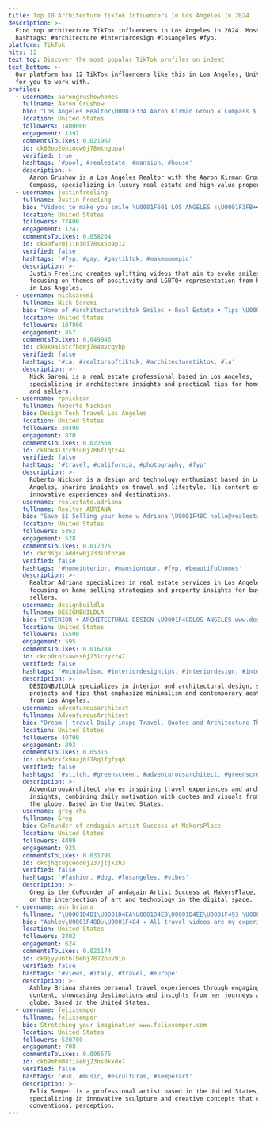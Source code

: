 ```yaml
---
title: Top 10 Architecture TikTok Influencers In Los Angeles In 2024
description: >-
  Find top architecture TikTok influencers in Los Angeles in 2024. Most popular
  hashtags: #architecture #interiordesign #losangeles #fyp.
platform: TikTok
hits: 12
text_top: Discover the most popular TikTok profiles on inBeat.
text_bottom: >-
  Our platform has 12 TikTok influencers like this in Los Angeles, United States
  for you to work with.
profiles:
  - username: aarongrushowhomes
    fullname: Aaron Grushow
    bio: "Los Angeles Realtor\U0001F334 Aaron Kirman Group x Compass $7 Billion+ Team Sales"
    location: United States
    followers: 1400000
    engagement: 1397
    commentsToLikes: 0.021967
    id: ck80oo2ohiocw0j78mtngppaf
    verified: true
    hashtags: '#pool, #realestate, #mansion, #house'
    description: >-
      Aaron Grushow is a Los Angeles Realtor with the Aaron Kirman Group at
      Compass, specializing in luxury real estate and high-value property sales.
  - username: justinfreeling
    fullname: Justin Freeling
    bio: "Videos to make you smile \U0001F601 LOS ANGELES ✌\U0001F3FB+❤️ \U0001F3F3️‍\U0001F308"
    location: United States
    followers: 77400
    engagement: 1247
    commentsToLikes: 0.058264
    id: cka0fw20j1i6i0i78sx5o9p12
    verified: false
    hashtags: '#fyp, #gay, #gaytiktok, #makemomepic'
    description: >-
      Justin Freeling creates uplifting videos that aim to evoke smiles,
      focusing on themes of positivity and LGBTQ+ representation from his base
      in Los Angeles.
  - username: nicksaremi
    fullname: Nick Saremi
    bio: "Home of #architecturetiktok Smiles • Real Estate • Tips \U0001F4CDLos Angeles"
    location: United States
    followers: 107800
    engagement: 857
    commentsToLikes: 0.049946
    id: ck9k9al5tcfbq0j784mvcqybp
    verified: false
    hashtags: '#ca, #realtorsoftiktok, #architecturetiktok, #la'
    description: >-
      Nick Saremi is a real estate professional based in Los Angeles,
      specializing in architecture insights and practical tips for homebuyers
      and sellers.
  - username: rpnickson
    fullname: Roberto Nickson
    bio: Design Tech Travel Los Angeles
    location: United States
    followers: 30400
    engagement: 870
    commentsToLikes: 0.022568
    id: ck8hk4l3cc9iu0j786flqtz44
    verified: false
    hashtags: '#travel, #california, #photography, #fyp'
    description: >-
      Roberto Nickson is a design and technology enthusiast based in Los
      Angeles, sharing insights on travel and lifestyle. His content explores
      innovative experiences and destinations.
  - username: realestate.adriana
    fullname: Realtor ADRIANA
    bio: "Save $$ Selling your home w Adriana \U0001F48C hello@realestateadriana.com \U0001F4CDLos Angeles"
    location: United States
    followers: 5362
    engagement: 528
    commentsToLikes: 0.017325
    id: ckcdsgkladdsw0j233lhfhzam
    verified: false
    hashtags: '#homeinterior, #mansiontour, #fyp, #beautifulhomes'
    description: >-
      Realtor Adriana specializes in real estate services in Los Angeles,
      focusing on home selling strategies and property insights for buyers and
      sellers.
  - username: designbuildla
    fullname: DESIGNBUILDLA
    bio: "INTERIOR + ARCHITECTURAL DESIGN \U0001F4CDLOS ANGELES www.designbuild.LA"
    location: United States
    followers: 15500
    engagement: 595
    commentsToLikes: 0.016789
    id: ckcp0ro2sawss0j231czyzz47
    verified: false
    hashtags: '#minimalism, #interiordesigntips, #interiordesign, #interiordesignideas'
    description: >-
      DESIGNBUILDLA specializes in interior and architectural design, showcasing
      projects and tips that emphasize minimalism and contemporary aesthetics
      from Los Angeles.
  - username: adventurousarchitect
    fullname: AdventurousArchitect
    bio: "Dream | travel Daily inspo Travel, Quotes and Architecture Thanks for 49k \U0001F60D"
    location: United States
    followers: 49700
    engagement: 893
    commentsToLikes: 0.05315
    id: cka6dzxfk9uaj0i78q1fgfyq8
    verified: false
    hashtags: '#stitch, #greenscreen, #adventurousarchitect, #greenscreenvideo'
    description: >-
      AdventurousArchitect shares inspiring travel experiences and architectural
      insights, combining daily motivation with quotes and visuals from around
      the globe. Based in the United States.
  - username: greg.rha
    fullname: Greg
    bio: CoFounder of andagain Artist Success at MakersPlace
    location: United States
    followers: 4499
    engagement: 925
    commentsToLikes: 0.031791
    id: ckcjhqtugceoo0j237jtjk2h3
    verified: false
    hashtags: '#fashion, #dog, #losangeles, #vibes'
    description: >-
      Greg is the CoFounder of andagain Artist Success at MakersPlace, focusing
      on the intersection of art and technology in the digital space.
  - username: ash_briana
    fullname: "\U0001D4D1\U0001D4EA\U0001D4EB\U0001D4EE\U0001F493 \U0001D4D1"
    bio: "Ashley\U0001F48B♉️\U0001F484 ✈️ All travel videos are my experiences \U0001F5FA"
    location: United States
    followers: 2402
    engagement: 624
    commentsToLikes: 0.021174
    id: ck9jyyv6t6l9e0j7872ouv9io
    verified: false
    hashtags: '#views, #italy, #travel, #europe'
    description: >-
      Ashley Briana shares personal travel experiences through engaging video
      content, showcasing destinations and insights from her journeys across the
      globe. Based in the United States.
  - username: felixsemper
    fullname: felixsemper
    bio: Stretching your imagination www.felixsemper.com
    location: United States
    followers: 520700
    engagement: 708
    commentsToLikes: 0.006575
    id: ckb9mfm08fiae0j23ns0kxde7
    verified: false
    hashtags: '#uk, #music, #esculturas, #semperart'
    description: >-
      Felix Semper is a professional artist based in the United States,
      specializing in innovative sculpture and creative concepts that challenge
      conventional perception.
---
```


